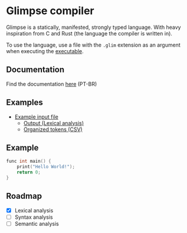 # Glimpse compiler

Glimpse is a statically, manifested, strongly typed language. With heavy inspiration from C and Rust (the language the compiler is written in).

To use the language, use a file with the `.glim` extension as an argument when executing the [executable](https://github.com/jlabbude/Compiler/releases/tag/exe).

## Documentation
Find the documentation [here](https://jlabbude.github.io) (PT-BR)

## Examples

- [Example input file](https://github.com/jlabbude/Compiler/blob/main/input.nh)
  - [Output (Lexical analysis)](https://github.com/jlabbude/Compiler/blob/main/output/output.txt)
  - [Organized tokens (CSV)](https://github.com/jlabbude/Compiler/blob/main/output/output.csv)

## Example

```C
func int main() {
    print("Hello World!");
    return 0;
}
```

## Roadmap
- [X] Lexical analysis
- [ ] Syntax analysis
- [ ] Semantic analysis